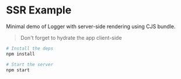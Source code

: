 # SSR Example

Minimal demo of Logger with server-side rendering using CJS bundle.

> Don't forget to hydrate the app client-side

```sh
# Install the deps
npm install

# Start the server
npm start
```

